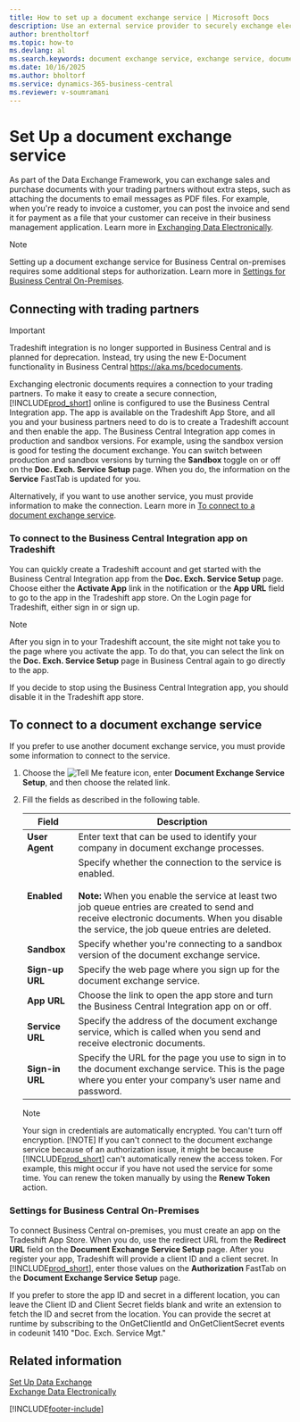 ```yaml
---
title: How to set up a document exchange service | Microsoft Docs
description: Use an external service provider to securely exchange electronic documents with your trading partners.
author: brentholtorf
ms.topic: how-to
ms.devlang: al
ms.search.keywords: document exchange service, exchange service, document exchange, data exchange framework, data exchange
ms.date: 10/16/2025
ms.author: bholtorf
ms.service: dynamics-365-business-central
ms.reviewer: v-soumramani
---
```


# Set Up a document exchange service

As part of the Data Exchange Framework, you can exchange sales and purchase documents with your trading partners without extra steps, such as attaching the documents to email messages as PDF files. For example, when you're ready to invoice a customer, you can post the invoice and send it for payment as a file that your customer can receive in their business management application. Learn more in [Exchanging Data Electronically](across-data-exchange.md).

> [!NOTE]
> Setting up a document exchange service for Business Central on-premises requires some additional steps for authorization. Learn more in [Settings for Business Central On-Premises](#settings-for-business-central-on-premises).

## Connecting with trading partners

> [!IMPORTANT]
> Tradeshift integration is no longer supported in Business Central and is planned for deprecation. Instead, try using the new E-Document functionality in Business Central https://aka.ms/bcedocuments.  

Exchanging electronic documents requires a connection to your trading partners. To make it easy to create a secure connection, [!INCLUDE[prod_short](includes/prod_short.md)] online is configured to use the Business Central Integration app. The app is available on the Tradeshift App Store, and all you and your business partners need to do is to create a Tradeshift account and then enable the app. The Business Central Integration app comes in production and sandbox versions. For example, using the sandbox version is good for testing the document exchange. You can switch between production and sandbox versions by turning the **Sandbox** toggle on or off on the **Doc. Exch. Service Setup** page. When you do, the information on the **Service** FastTab is updated for you.

Alternatively, if you want to use another service, you must provide information to make the connection. Learn more in [To connect to a document exchange service](across-how-to-set-up-a-document-exchange-service.md#to-connect-to-a-document-exchange-service).

### To connect to the Business Central Integration app on Tradeshift

You can quickly create a Tradeshift account and get started with the Business Central Integration app from the **Doc. Exch. Service Setup** page. Choose either the **Activate App** link in the notification or the **App URL** field to go to the app in the Tradeshift app store. On the Login page for Tradeshift, either sign in or sign up.

> [!NOTE]
> After you sign in to your Tradeshift account, the site might not take you to the page where you activate the app. To do that, you can select the link on the **Doc. Exch. Service Setup** page in Business Central again to go directly to the app.

If you decide to stop using the Business Central Integration app, you should disable it in the Tradeshift app store.

## To connect to a document exchange service

If you prefer to use another document exchange service, you must provide some information to connect to the service.

1. Choose the ![Tell Me feature](media/ui-search/search_small.png "Tell me what you want to do") icon, enter **Document Exchange Service Setup**, and then choose the related link.  
2. Fill the fields as described in the following table.  

    |Field|Description|  
    |---------------------------------|---------------------------------------|  
    |**User Agent**|Enter text that can be used to identify your company in document exchange processes.|  
    |**Enabled**|Specify whether the connection to the service is enabled.<br><br> **Note:**  When you enable the service at least two job queue entries are created to send and receive electronic documents. When you disable the service, the job queue entries are deleted.|  
    |**Sandbox**|Specify whether you're connecting to a sandbox version of the document exchange service.|
    |**Sign-up URL**|Specify the web page where you sign up for the document exchange service.|  
    |**App URL**|Choose the link to open the app store and turn the Business Central Integration app on or off.|
    |**Service URL**|Specify the address of the document exchange service, which is called when you send and receive electronic documents.|  
    |**Sign-in URL**|Specify the URL for the page you use to sign in to the document exchange service. This is the page where you enter your company’s user name and password.|  

    > [!NOTE]  
    > Your sign in credentials are automatically encrypted. You can't turn off encryption.
    > [!NOTE]
    > If you can't connect to the document exchange service because of an authorization issue, it might be because [!INCLUDE[prod_short](includes/prod_short.md)] can't automatically renew the access token. For example, this might occur if you have not used the service for some time. You can renew the token manually by using the **Renew Token** action.

### Settings for Business Central On-Premises

To connect Business Central on-premises, you must create an app on the Tradeshift App Store. When you do, use the redirect URL from the **Redirect URL** field on the **Document Exchange Service Setup** page. After you register your app, Tradeshift will provide a client ID and a client secret. In [!INCLUDE[prod_short](includes/prod_short.md)], enter those values on the **Authorization** FastTab on the **Document Exchange Service Setup** page.

If you prefer to store the app ID and secret in a different location, you can leave the Client ID and Client Secret fields blank and write an extension to fetch the ID and secret from the location. You can provide the secret at runtime by subscribing to the OnGetClientId and OnGetClientSecret events in codeunit 1410 "Doc. Exch. Service Mgt."

## Related information

[Set Up Data Exchange](across-set-up-data-exchange.md)  
[Exchange Data Electronically](across-data-exchange.md)  

[!INCLUDE[footer-include](includes/footer-banner.md)]

